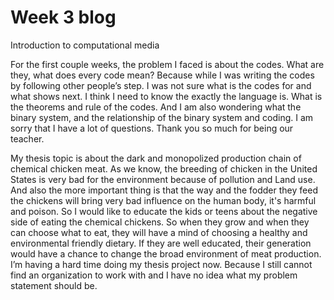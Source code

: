 # Week 3 blog 
Introduction to computational media

For the first couple weeks, the problem I faced is about the codes. What are they, what does every code mean? Because while I was writing the codes by following other people’s step. I was not sure what is the codes for and what shows next. I think I need to know the exactly the language is. What is the theorems and rule of the codes. And I am also wondering what the binary system, and the relationship of the binary system and coding. I am sorry that I have a lot of questions. Thank you so much for being our teacher. 

My thesis topic is about the dark and monopolized production chain of chemical chicken meat. As we know, the breeding of chicken in the United States is very bad for the environment because of pollution and Land use. And also the more important thing is that the way and the fodder they feed the chickens will bring very bad influence on the human body, it's harmful and poison. So I would like to educate the kids or teens about the negative side of eating the chemical chickens. So when they grow and when they can choose what to eat, they will have a mind of choosing a healthy and environmental friendly dietary. If they are well educated, their generation would have a chance to change the broad environment of meat production. I’m having a hard time doing my thesis project now. Because I still cannot find an organization to work with and I have no idea what my problem statement should be. 

